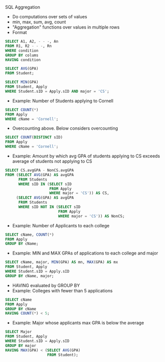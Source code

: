 SQL Aggregation
  - Do computations over sets of values
  - min, max, sum, avg, count
  - "Aggregation" functions over values in multiple rows
  - Format
  ```SQL
  SELECT A1, A2, - - -, An
  FROM R1, R2 - - -, Rn
  WHERE condition
  GROUP BY colums
  HAVING condition
  ```
  ```SQL
  SELECT AVG(GPA)
  FROM Student;
  ```
  ```SQL
  SELECT MIN(GPA)
  FROM Student, Apply
  WHERE Student.sID = Apply.sID AND major = 'CS';
  ```
  - Example: Number of Students applying to Cornell
  ```SQL
  SELECT COUNT(*)
  FROM Apply
  WHERE cName = 'Cornell';
  ```
  - Overcounting above. Below considers overcounting
  ```SQL
  SELECT COUNT(DISTINCT sID)
  FROM Apply
  WHERE cName = 'Cornell';
  ```
  - Example: Amount by which avg GPA of students applying to CS exceeds average of students not applying to CS
  ```SQL
  SELECT CS.avgGPA - NonCS.avgGPA
  FROM (SELECT AVG(GPA) AS avgGPA
        FROM Students
        WHERE sID IN (SELECT sID
                      FROM Apply
                      WHERE major = 'CS')) AS CS,
       (SELECT AVG(GPA) AS avgGPA
        FROM Students
        WHERE sID NOT IN (SELECT sID
                          FROM Apply
                          WHERE major = 'CS')) AS NonCS;          
  ```
  - Example: Number of Applicants to each college
  ```SQL
  SELECT cName, COUNT(*)
  FROM Apply
  GROUP BY cName;
  ```
  - Example: MIN and MAX GPAs of applications to each college and major
  ```SQL
  SELECT cName, major, MIN(GPA) AS mn, MAX(GPA) AS mx
  FROM Student, Apply
  WHERE Student.sID = Apply.sID
  GROUP BY cName, major;
  ```
  - HAVING evaluated by GROUP BY
  - Example: Colleges with fewer than 5 applications
  ```SQL
  SELECT cName
  FROM Apply
  GROUP BY cName
  HAVING COUNT(*) < 5;
  ```
  - Example: Major whose applicants max GPA is below the average
  ```SQL
  SELECT Major
  FROM Student, Apply
  WHERE Student.sID = Apply.sID
  GROUP BY major
  HAVING MAX(GPA) < (SELECT AVG(GPA)
                     FROM Student);
  ```
